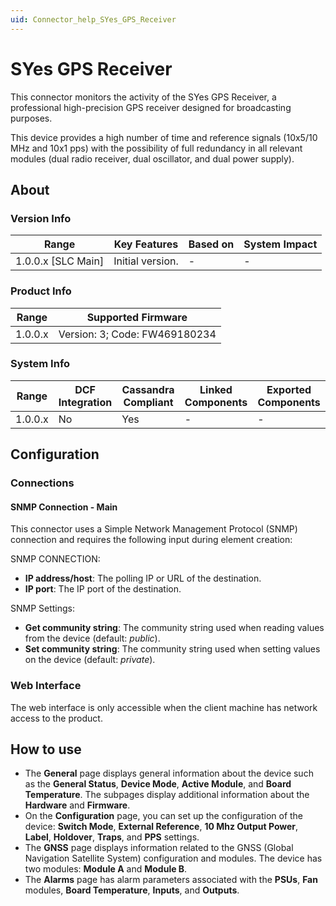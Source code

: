 ```yaml
---
uid: Connector_help_SYes_GPS_Receiver
---
```


# SYes GPS Receiver

This connector monitors the activity of the SYes GPS Receiver, a professional high-precision GPS receiver designed for broadcasting purposes.

This device provides a high number of time and reference signals (10x5/10 MHz and 10x1 pps) with the possibility of full redundancy in all relevant modules (dual radio receiver, dual oscillator, and dual power supply).

## About

### Version Info

| Range                | Key Features     | Based on     | System Impact     |
|----------------------|------------------|--------------|-------------------|
| 1.0.0.x [SLC Main]   | Initial version. | -            | -                 |

### Product Info

| Range     | Supported Firmware            |
|-----------|-------------------------------|
| 1.0.0.x   | Version: 3; Code: FW469180234 |

### System Info

| Range     | DCF Integration     | Cassandra Compliant     | Linked Components     | Exported Components     |
|-----------|---------------------|-------------------------|-----------------------|-------------------------|
| 1.0.0.x   | No                  | Yes                     | -                     | -                       |

## Configuration

### Connections

#### SNMP Connection - Main

This connector uses a Simple Network Management Protocol (SNMP) connection and requires the following input during element creation:

SNMP CONNECTION:

- **IP address/host**: The polling IP or URL of the destination.
- **IP port**: The IP port of the destination.

SNMP Settings:

- **Get community string**: The community string used when reading values from the device (default: *public*).
- **Set community string**: The community string used when setting values on the device (default: *private*).

### Web Interface

The web interface is only accessible when the client machine has network access to the product.

## How to use

- The **General** page displays general information about the device such as the **General Status**, **Device Mode**, **Active Module**, and **Board Temperature**. The subpages display additional information about the **Hardware** and **Firmware**.
- On the **Configuration** page, you can set up the configuration of the device: **Switch Mode**, **External Reference**, **10 Mhz Output Power**, **Label**, **Holdover**, **Traps**, and **PPS** settings.
- The **GNSS** page displays information related to the GNSS (Global Navigation Satellite System) configuration and modules. The device has two modules: **Module A** and **Module B**.
- The **Alarms** page has alarm parameters associated with the **PSUs**, **Fan** modules, **Board Temperature**, **Inputs**, and **Outputs**.

